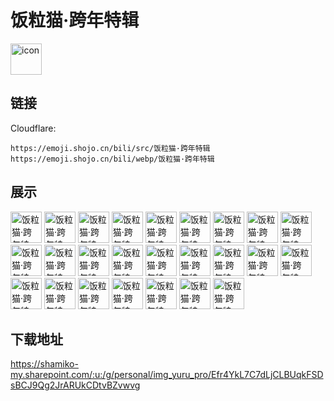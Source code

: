 # 饭粒猫·跨年特辑
<img src="https://emoji.shojo.cn/bili/src/饭粒猫·跨年特辑/icon.png" width="50" height="50" alt="icon">

## 链接
Cloudflare:
```
https://emoji.shojo.cn/bili/src/饭粒猫·跨年特辑
https://emoji.shojo.cn/bili/webp/饭粒猫·跨年特辑
```
## 展示
<img src="https://emoji.shojo.cn/bili/src/饭粒猫·跨年特辑/饭粒猫·跨年特辑-思考.png" width="50" height="50" alt="饭粒猫·跨年特辑-思考">
<img src="https://emoji.shojo.cn/bili/src/饭粒猫·跨年特辑/饭粒猫·跨年特辑-打你.png" width="50" height="50" alt="饭粒猫·跨年特辑-打你">
<img src="https://emoji.shojo.cn/bili/src/饭粒猫·跨年特辑/饭粒猫·跨年特辑-哈哈哈.png" width="50" height="50" alt="饭粒猫·跨年特辑-哈哈哈">
<img src="https://emoji.shojo.cn/bili/src/饭粒猫·跨年特辑/饭粒猫·跨年特辑-我太南了.png" width="50" height="50" alt="饭粒猫·跨年特辑-我太南了">
<img src="https://emoji.shojo.cn/bili/src/饭粒猫·跨年特辑/饭粒猫·跨年特辑-期待.png" width="50" height="50" alt="饭粒猫·跨年特辑-期待">
<img src="https://emoji.shojo.cn/bili/src/饭粒猫·跨年特辑/饭粒猫·跨年特辑-富有.png" width="50" height="50" alt="饭粒猫·跨年特辑-富有">
<img src="https://emoji.shojo.cn/bili/src/饭粒猫·跨年特辑/饭粒猫·跨年特辑-贫穷.png" width="50" height="50" alt="饭粒猫·跨年特辑-贫穷">
<img src="https://emoji.shojo.cn/bili/src/饭粒猫·跨年特辑/饭粒猫·跨年特辑-等红包.png" width="50" height="50" alt="饭粒猫·跨年特辑-等红包">
<img src="https://emoji.shojo.cn/bili/src/饭粒猫·跨年特辑/饭粒猫·跨年特辑-抱抱.png" width="50" height="50" alt="饭粒猫·跨年特辑-抱抱">
<img src="https://emoji.shojo.cn/bili/src/饭粒猫·跨年特辑/饭粒猫·跨年特辑-新年快乐.png" width="50" height="50" alt="饭粒猫·跨年特辑-新年快乐">
<img src="https://emoji.shojo.cn/bili/src/饭粒猫·跨年特辑/饭粒猫·跨年特辑-抢到了.png" width="50" height="50" alt="饭粒猫·跨年特辑-抢到了">
<img src="https://emoji.shojo.cn/bili/src/饭粒猫·跨年特辑/饭粒猫·跨年特辑-庆祝.png" width="50" height="50" alt="饭粒猫·跨年特辑-庆祝">
<img src="https://emoji.shojo.cn/bili/src/饭粒猫·跨年特辑/饭粒猫·跨年特辑-疑问.png" width="50" height="50" alt="饭粒猫·跨年特辑-疑问">
<img src="https://emoji.shojo.cn/bili/src/饭粒猫·跨年特辑/饭粒猫·跨年特辑-闭嘴.png" width="50" height="50" alt="饭粒猫·跨年特辑-闭嘴">
<img src="https://emoji.shojo.cn/bili/src/饭粒猫·跨年特辑/饭粒猫·跨年特辑-就这？.png" width="50" height="50" alt="饭粒猫·跨年特辑-就这？">
<img src="https://emoji.shojo.cn/bili/src/饭粒猫·跨年特辑/饭粒猫·跨年特辑-YYDS.png" width="50" height="50" alt="饭粒猫·跨年特辑-YYDS">
<img src="https://emoji.shojo.cn/bili/src/饭粒猫·跨年特辑/饭粒猫·跨年特辑-年年摸鱼.png" width="50" height="50" alt="饭粒猫·跨年特辑-年年摸鱼">
<img src="https://emoji.shojo.cn/bili/src/饭粒猫·跨年特辑/饭粒猫·跨年特辑-啥事.png" width="50" height="50" alt="饭粒猫·跨年特辑-啥事">
<img src="https://emoji.shojo.cn/bili/src/饭粒猫·跨年特辑/饭粒猫·跨年特辑-准备好了.png" width="50" height="50" alt="饭粒猫·跨年特辑-准备好了">
<img src="https://emoji.shojo.cn/bili/src/饭粒猫·跨年特辑/饭粒猫·跨年特辑-打call.png" width="50" height="50" alt="饭粒猫·跨年特辑-打call">
<img src="https://emoji.shojo.cn/bili/src/饭粒猫·跨年特辑/饭粒猫·跨年特辑-接好运.png" width="50" height="50" alt="饭粒猫·跨年特辑-接好运">
<img src="https://emoji.shojo.cn/bili/src/饭粒猫·跨年特辑/饭粒猫·跨年特辑-谢谢老板.png" width="50" height="50" alt="饭粒猫·跨年特辑-谢谢老板">
<img src="https://emoji.shojo.cn/bili/src/饭粒猫·跨年特辑/饭粒猫·跨年特辑-真香.png" width="50" height="50" alt="饭粒猫·跨年特辑-真香">
<img src="https://emoji.shojo.cn/bili/src/饭粒猫·跨年特辑/饭粒猫·跨年特辑-再发一个.png" width="50" height="50" alt="饭粒猫·跨年特辑-再发一个">
<img src="https://emoji.shojo.cn/bili/src/饭粒猫·跨年特辑/饭粒猫·跨年特辑-大佬.png" width="50" height="50" alt="饭粒猫·跨年特辑-大佬">

## 下载地址

https://shamiko-my.sharepoint.com/:u:/g/personal/img_yuru_pro/Efr4YkL7C7dLjCLBUqkFSDsBCJ9Qg2JrARUkCDtvBZvwvg